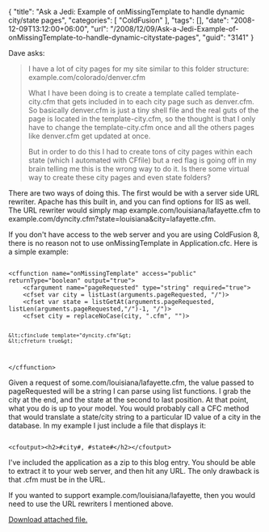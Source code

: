 {
	"title": "Ask a Jedi: Example of onMissingTemplate to handle dynamic city/state pages",
	"categories": [
		"ColdFusion"
	],
	"tags": [],
	"date": "2008-12-09T13:12:00+06:00",
	"url": "/2008/12/09/Ask-a-Jedi-Example-of-onMissingTemplate-to-handle-dynamic-citystate-pages",
	"guid": "3141"
}

Dave asks:

<blockquote>
<p>
I have a lot of city pages for my site similar to this folder
structure: example.com/colorado/denver.cfm
</p>
<p>
What I have been doing is to create a template called template-city.cfm that gets included in to each city page such as denver.cfm. So basically denver.cfm is just a tiny shell file and the real guts of the page is located in the template-city.cfm, so the thought is that I only have to change the template-city.cfm once and all the others pages like denver.cfm get updated at once.
</p>
<p>
But in order to do this I had to create tons of city pages within each state (which I automated with CFfile) but a red flag is going off in my brain telling me this is the wrong way to do it. Is there some virtual way to create these city pages and even state folders? 
</p>
</blockquote>
<!--more-->
There are two ways of doing this. The first would be with a server side URL rewriter. Apache has this built in, and you can find options for IIS as well. The URL rewriter would simply map example.com/louisiana/lafayette.cfm to example.com/dyncity.cfm?state=louisiana&city=lafayette.cfm.

If you don't have access to the web server and you are using ColdFusion 8, there is no reason not to use onMissingTemplate in Application.cfc. Here is a simple example:

<code>
&lt;cffunction name="onMissingTemplate" access="public" returnType="boolean" output="true"&gt;
	&lt;cfargument name="pageRequested" type="string" required="true"&gt;
	&lt;cfset var city = listLast(arguments.pageRequested, "/")&gt;
	&lt;cfset var state = listGetAt(arguments.pageRequested, listLen(arguments.pageRequested,"/")-1, "/")&gt;
	&lt;cfset city = replaceNoCase(city, ".cfm", "")&gt;
        
	&lt;cfinclude template="dyncity.cfm"&gt;
	&lt;cfreturn true&gt;
        
&lt;/cffunction&gt;
</code>

Given a request of some.com/louisiana/lafayette.cfm, the value passed to pageRequested will be a string I can parse using list functions. I grab the city at the end, and the state at the second to last position. At that point, what you do is up to your model. You would probably call a CFC method that would translate a state/city string to a particular ID value of a city in the database. In my example I just include a file that displays it:

<code>
&lt;cfoutput&gt;&lt;h2&gt;#city#, #state#&lt;/h2&gt;&lt;/cfoutput&gt;
</code>

I've included the application as a zip to this blog entry. You should be able to extract it to your web server, and then hit any URL. The only drawback is that .cfm must be in the URL. 

If you wanted to support example.com/louisiana/lafayette, then you would need to use the URL rewriters I mentioned above.<p><a href='enclosures/D%3A%5Chosts%5Cwww%2Ecoldfusionjedi%2Ecom%5Cenclosures%2Fcitydemo%2Ezip'>Download attached file.</a></p>